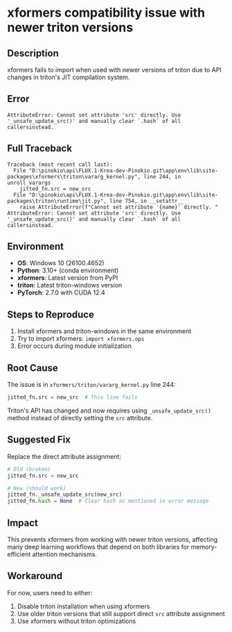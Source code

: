 # xformers compatibility issue with newer triton versions

## Description
xformers fails to import when used with newer versions of triton due to API changes in triton's JIT compilation system.

## Error
```
AttributeError: Cannot set attribute 'src' directly. Use '_unsafe_update_src()' and manually clear `.hash` of all callersinstead.
```

## Full Traceback
```
Traceback (most recent call last):
  File "D:\pinokio\api\FLUX.1-Krea-dev-Pinokio.git\app\env\lib\site-packages\xformers\triton\vararg_kernel.py", line 244, in unroll_varargs
    jitted_fn.src = new_src
  File "D:\pinokio\api\FLUX.1-Krea-dev-Pinokio.git\app\env\lib\site-packages\triton\runtime\jit.py", line 754, in __setattr__
    raise AttributeError(f"Cannot set attribute '{name}' directly. "
AttributeError: Cannot set attribute 'src' directly. Use '_unsafe_update_src()' and manually clear `.hash` of all callersinstead.
```

## Environment
- **OS**: Windows 10 (26100.4652)
- **Python**: 3.10+ (conda environment)
- **xformers**: Latest version from PyPI
- **triton**: Latest triton-windows version
- **PyTorch**: 2.7.0 with CUDA 12.4

## Steps to Reproduce
1. Install xformers and triton-windows in the same environment
2. Try to import xformers: `import xformers.ops`
3. Error occurs during module initialization

## Root Cause
The issue is in `xformers/triton/vararg_kernel.py` line 244:
```python
jitted_fn.src = new_src  # This line fails
```

Triton's API has changed and now requires using `_unsafe_update_src()` method instead of directly setting the `src` attribute.

## Suggested Fix
Replace the direct attribute assignment:
```python
# Old (broken)
jitted_fn.src = new_src

# New (should work)
jitted_fn._unsafe_update_src(new_src)
jitted_fn.hash = None  # Clear hash as mentioned in error message
```

## Impact
This prevents xformers from working with newer triton versions, affecting many deep learning workflows that depend on both libraries for memory-efficient attention mechanisms.

## Workaround
For now, users need to either:
1. Disable triton installation when using xformers
2. Use older triton versions that still support direct `src` attribute assignment
3. Use xformers without triton optimizations
